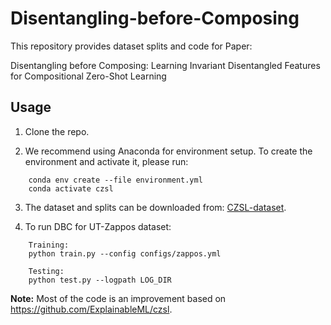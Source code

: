 # Disentangling-before-Composing

This repository provides dataset splits and code for Paper:

Disentangling before Composing: Learning Invariant Disentangled Features for Compositional Zero-Shot Learning

## Usage 

1. Clone the repo.

2. We recommend using Anaconda for environment setup. To create the environment and activate it, please run:
```
    conda env create --file environment.yml
    conda activate czsl
```

3. The dataset and splits can be downloaded from: [CZSL-dataset](https://drive.google.com/drive/folders/1ZSw4uL8bjxKxBhrEFVeG3rgewDyDVIWj).


4. To run DBC for UT-Zappos dataset:
```
    Training:
    python train.py --config configs/zappos.yml

    Testing:
    python test.py --logpath LOG_DIR
```


**Note:** Most of the code is an improvement based on https://github.com/ExplainableML/czsl.
